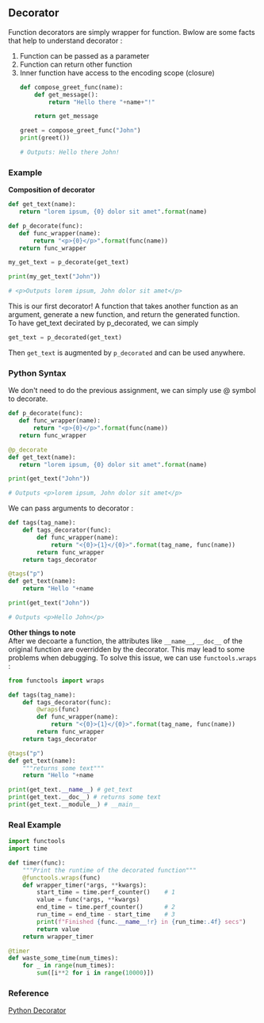 ## Decorator
Function decorators are simply wrapper for function. Bwlow are some facts that help to understand decorator : 

1. Function can be passed as a parameter
2. Function can return other function
3. Inner function have access to the encoding scope (closure)
    ```python
    def compose_greet_func(name):
        def get_message():
            return "Hello there "+name+"!"

        return get_message

    greet = compose_greet_func("John")
    print(greet())

    # Outputs: Hello there John!
    ```

### Example
**Composition of decorator** <br />
```python
def get_text(name):
   return "lorem ipsum, {0} dolor sit amet".format(name)

def p_decorate(func):
   def func_wrapper(name):
       return "<p>{0}</p>".format(func(name))
   return func_wrapper

my_get_text = p_decorate(get_text)

print(my_get_text("John"))

# <p>Outputs lorem ipsum, John dolor sit amet</p>
```
This is our first decorator! A function that takes another function as an argument, generate a new function, and return the generated function.<br />
To have get_text decirated by p_decorated, we can simply
```python
get_text = p_decorated(get_text)
```
Then `get_text` is augmented by `p_decorated` and can be used anywhere.

### Python Syntax
We don't need to do the previous assignment, we can simply use @ symbol to decorate.
```python
def p_decorate(func):
   def func_wrapper(name):
       return "<p>{0}</p>".format(func(name))
   return func_wrapper

@p_decorate
def get_text(name):
   return "lorem ipsum, {0} dolor sit amet".format(name)

print(get_text("John"))

# Outputs <p>lorem ipsum, John dolor sit amet</p>
```

We can pass arguments to decorator : 
```python
def tags(tag_name):
    def tags_decorator(func):
        def func_wrapper(name):
            return "<{0}>{1}</{0}>".format(tag_name, func(name))
        return func_wrapper
    return tags_decorator

@tags("p")
def get_text(name):
    return "Hello "+name

print(get_text("John"))

# Outputs <p>Hello John</p>
```

**Other things to note** <br />
After we decoarte a function, the attributes like `__name__`, `__doc__` of the original function are overridden by the decorator. This may lead to some problems when debugging. To solve this issue, we can use `functools.wraps` : 
```python
from functools import wraps

def tags(tag_name):
    def tags_decorator(func):
        @wraps(func)
        def func_wrapper(name):
            return "<{0}>{1}</{0}>".format(tag_name, func(name))
        return func_wrapper
    return tags_decorator

@tags("p")
def get_text(name):
    """returns some text"""
    return "Hello "+name

print(get_text.__name__) # get_text
print(get_text.__doc__) # returns some text
print(get_text.__module__) # __main__
``` 

### Real Example
```python
import functools
import time

def timer(func):
    """Print the runtime of the decorated function"""
    @functools.wraps(func)
    def wrapper_timer(*args, **kwargs):
        start_time = time.perf_counter()    # 1
        value = func(*args, **kwargs)
        end_time = time.perf_counter()      # 2
        run_time = end_time - start_time    # 3
        print(f"Finished {func.__name__!r} in {run_time:.4f} secs")
        return value
    return wrapper_timer

@timer
def waste_some_time(num_times):
    for _ in range(num_times):
        sum([i**2 for i in range(10000)])
```

### Reference
[Python Decorator](https://www.thecodeship.com/patterns/guide-to-python-function-decorators/)
